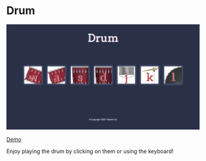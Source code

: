 # Drum

![demo](https://github.com/alexxuyaowen/drum/blob/main/images/demo.png)

[Demo](https://alexxuyaowen.github.io/drum/)

Enjoy playing the drum by clicking on them or using the keyboard!
